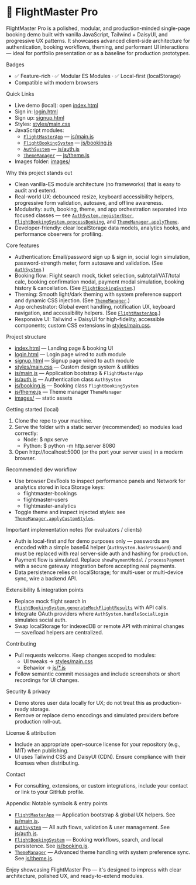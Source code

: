 # 🛫 FlightMaster Pro

FlightMaster Pro is a polished, modular, and production-minded single-page booking demo built with vanilla JavaScript, Tailwind + DaisyUI, and progressive UX patterns. It showcases advanced client-side architecture for authentication, booking workflows, theming, and performant UI interactions — ideal for portfolio presentation or as a baseline for production prototypes.

Badges

- ✅ Feature-rich · ✅ Modular ES Modules · ✅ Local-first (localStorage)
- Compatible with modern browsers

Quick Links

- Live demo (local): open [index.html](index.html)
- Sign in: [login.html](login.html)
- Sign up: [signup.html](signup.html)
- Styles: [styles/main.css](styles/main.css)
- JavaScript modules:
  - [`FlightMasterApp`](js/main.js) — [js/main.js](js/main.js)
  - [`FlightBookingSystem`](js/booking.js) — [js/booking.js](js/booking.js)
  - [`AuthSystem`](js/auth.js) — [js/auth.js](js/auth.js)
  - [`ThemeManager`](js/theme.js) — [js/theme.js](js/theme.js)
- Images folder: [images/](images/)

Why this project stands out

- Clean vanilla-ES module architecture (no frameworks) that is easy to audit and extend.
- Real-world UX: debounced resize, keyboard accessibility helpers, progressive form validation, autosave, and offline awareness.
- Modularity: auth, booking, theme, and app orchestration separated into focused classes — see [`AuthSystem.registerUser`](js/auth.js), [`FlightBookingSystem.processBooking`](js/booking.js), and [`ThemeManager.applyTheme`](js/theme.js).
- Developer-friendly: clear localStorage data models, analytics hooks, and performance observers for profiling.

Core features

- Authentication: Email/password sign up & sign in, social login simulation, password-strength meter, form autosave and validation. (See [`AuthSystem`](js/auth.js).)
- Booking flow: Flight search mock, ticket selection, subtotal/VAT/total calc, booking confirmation modal, payment modal simulation, booking history & cancellation. (See [`FlightBookingSystem`](js/booking.js).)
- Theming: Smooth light/dark theming with system preference support and dynamic CSS injection. (See [`ThemeManager`](js/theme.js).)
- App orchestrator: Global event handling, notification UX, keyboard navigation, and accessibility helpers. (See [`FlightMasterApp`](js/main.js).)
- Responsive UI: Tailwind + DaisyUI for high-fidelity, accessible components; custom CSS extensions in [styles/main.css](styles/main.css).

Project structure

- [index.html](index.html) — Landing page & booking UI
- [login.html](login.html) — Login page wired to auth module
- [signup.html](signup.html) — Signup page wired to auth module
- [styles/main.css](styles/main.css) — Custom design system & utilities
- [js/main.js](js/main.js) — Application bootstrap & `FlightMasterApp`
- [js/auth.js](js/auth.js) — Authentication class `AuthSystem`
- [js/booking.js](js/booking.js) — Booking class `FlightBookingSystem`
- [js/theme.js](js/theme.js) — Theme manager `ThemeManager`
- [images/](images/) — static assets

Getting started (local)

1. Clone the repo to your machine.
2. Serve the folder with a static server (recommended) so modules load correctly:
   - Node: $ npx serve
   - Python: $ python -m http.server 8080
3. Open http://localhost:5000 (or the port your server uses) in a modern browser.

Recommended dev workflow

- Use browser DevTools to inspect performance panels and Network for analytics stored in localStorage keys:
  - flightmaster-bookings
  - flightmaster-users
  - flightmaster-analytics
- Toggle theme and inspect injected styles: see [`ThemeManager.applyCustomStyles`](js/theme.js).

Important implementation notes (for evaluators / clients)

- Auth is local-first and for demo purposes only — passwords are encoded with a simple base64 helper (`AuthSystem.hashPassword`) and must be replaced with real server-side auth and hashing for production.
- Payment flow is simulated. Replace `showPaymentModal` / `processPayment` with a secure gateway integration before accepting real payments.
- Data persistence relies on localStorage; for multi-user or multi-device sync, wire a backend API.

Extensibility & integration points

- Replace mock flight search in [`FlightBookingSystem.generateMockFlightResults`](js/booking.js) with API calls.
- Integrate OAuth providers where `AuthSystem.handleSocialLogin` simulates social auth.
- Swap localStorage for indexedDB or remote API with minimal changes — save/load helpers are centralized.

Contributing

- Pull requests welcome. Keep changes scoped to modules:
  - UI tweaks → [styles/main.css](styles/main.css)
  - Behavior → [js/\*.js](js/)
- Follow semantic commit messages and include screenshots or short recordings for UI changes.

Security & privacy

- Demo stores user data locally for UX; do not treat this as production-ready storage.
- Remove or replace demo encodings and simulated providers before production roll-out.

License & attribution

- Include an appropriate open-source license for your repository (e.g., MIT) when publishing.
- UI uses Tailwind CSS and DaisyUI (CDN). Ensure compliance with their licenses when distributing.

Contact

- For consulting, extensions, or custom integrations, include your contact or link to your GitHub profile.

Appendix: Notable symbols & entry points

- [`FlightMasterApp`](js/main.js) — Application bootstrap & global UX helpers. See [js/main.js](js/main.js).
- [`AuthSystem`](js/auth.js) — All auth flows, validation & user management. See [js/auth.js](js/auth.js).
- [`FlightBookingSystem`](js/booking.js) — Booking workflows, search, and local persistence. See [js/booking.js](js/booking.js).
- [`ThemeManager`](js/theme.js) — Advanced theme handling with system preference sync. See [js/theme.js](js/theme.js).

Enjoy showcasing FlightMaster Pro — it's designed to impress with clear architecture, polished UX, and ready-to-extend modules.
